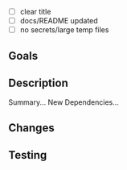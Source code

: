 - [ ] clear title
- [ ] docs/README updated
- [ ] no secrets/large temp files

## Goals

## Description
Summary...
New Dependencies...

## Changes

## Testing
